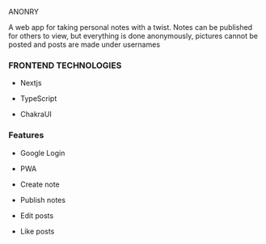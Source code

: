 ANONRY

A web app for taking personal notes with a twist.
Notes can be published for others to view, but everything is done anonymously, pictures cannot be posted and posts are made under usernames


### FRONTEND TECHNOLOGIES 


- Nextjs

- TypeScript

- ChakraUI


### Features

- Google Login

- PWA

- Create note

- Publish notes

- Edit posts

- Like posts
